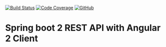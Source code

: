 [![Build Status](https://travis-ci.com/sergyer/BikeStore.svg?branch=master)](https://travis-ci.com/sergyer/BikeStore)
[![Code Coverage](https://codecov.io/github/sergyer/BikeStore/coverage.svg)](https://codecov.io/gh/sergyer/bikeStore)
[![GitHub](https://img.shields.io/github/license/mashape/apistatus.svg)](https://github.com/sergyer/BikeStore/blob/master/LICENSE)

# Spring boot 2 REST API with Angular 2 Client